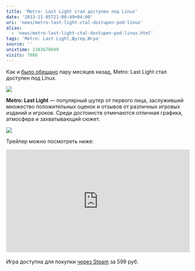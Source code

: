 ```yaml
---
title: 'Metro: Last Light cтал доступен под Linux'
date: '2013-11-05T21:00:49+04:00'
uri: 'news/metro-last-light-ctal-dostupen-pod-linux'
alias: 
  - 'news/metro-last-light-ctal-dostupen-pod-linux.html'
tags: 'Metro: Last Light,Шутер,Игра'
source: ''
unixtime: 1383670849
visits: 7886
---
```

Как и [было обещано](news/shuter-metro-last-light-gotovitsya-k-vyixodu-na-linux) пару месяцев назад, Metro: Last Light стал доступен под Linux.

[![](img/2013/11/05/21-00/6149856439.jpg)](img/2013/11/05/21-00/6149856439.jpg)

**Metro: Last Light** — популярный шутер от первого лица, заслуживший множество положительных оценок и отзывов от различных игровых изданий и игроков. Среди достоинств отмечаются отличная графика, атмосфера и захватывающий сюжет.

[![](img/2013/11/05/21-00/8815204694.jpg)](img/2013/11/05/21-00/8815204694.jpg)

Трейлер можно посмотреть ниже:

<iframe src="https://www.youtube.com/embed/7DUCA8wK9Ls" frameborder="0" width="500" height="281"></iframe> 

Игра доступна для покупки [через Steam](http://store.steampowered.com/app/43160/) за 599 pуб.
